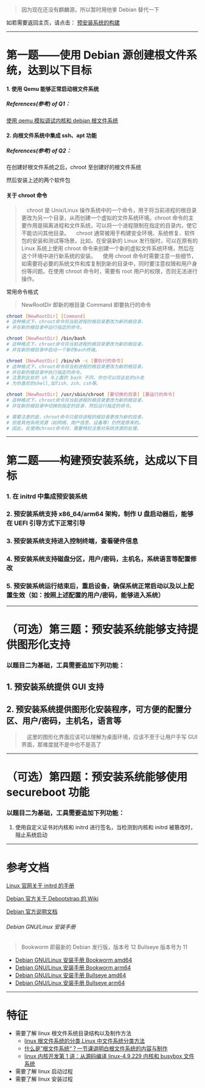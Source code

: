 > 因为现在还没有麒麟源，所以暂时用他爹 Debian 替代一下

如若需要返回主页，请点击：
[预安装系统的构建](./README.md)

---

# 第一题——使用 Debian 源创建根文件系统，达到以下目标

#### 1. 使用 Qemu 能够正常启动根文件系统

##### References(参考) of Q1：

[使用 qemu 模拟调试内核和 debian 根文件系统](https://www.bbsmax.com/A/WpdK7VrodV/)

#### 2. 向根文件系统中集成 ssh、apt 功能

##### References(参考) of Q2：

在创建好根文件系统之后，chroot 至创建好的根文件系统

然后安装上述的两个软件包

#### **关于 chroot 命令**

> &emsp;chroot 是 Unix/Linux 操作系统中的一个命令，用于将当前进程的根目录更改为另一个目录，从而创建一个虚拟的文件系统环境。chroot 命令的主要作用是隔离进程和文件系统，可以将一个进程限制在指定的目录内，使它不能访问其他目录。
> &emsp;chroot 通常被用于构建安全环境、系统修复、软件包的安装和测试等场景。比如，在安装新的 Linux 发行版时，可以在原有的 Linux 系统上使用 chroot 命令来创建一个新的虚拟文件系统环境，然后在这个环境中进行新系统的安装。
> &emsp;使用 chroot 命令时需要注意一些细节，如需要将必要的系统文件和库复制到新的目录中，同时要注意权限和用户身份等问题。在使用 chroot 命令时，需要有 root 用户的权限，否则无法进行操作。

常用命令格式

> NewRootDir 即新的根目录
> Command 即要执行的命令

```bash
chroot [NewRootDir] [Command]
# 这种格式下，chroot命令将当前进程的根目录更改为新的根目录，
# 并在新的根目录中运行指定的命令。

chroot [NewRootDir] /bin/bash
# 这种格式下，chroot命令将当前进程的根目录更改为新的根目录，
# 并在新的根目录中启动一个新的bash终端。

chroot [NewRootDir] /bin/sh -c [要执行的命令]
# 这种格式下，chroot命令将当前进程的根目录更改为新的根目录，
# 并在新的根目录中执行指定的命令。
# 注意到此处的 sh 与上面的 bash 不同，你也可以将此处的sh改
# 为你喜欢的shell,如fish、zsh、csh等。

chroot [NewRootDir] /usr/sbin/chroot [要切换的目录] [要运行的命令]
# 这种格式下，chroot命令将当前进程的根目录更改为新的根目录，
# 并在新的根目录中切换到指定的目录，然后运行指定的命令。

# 需要注意的是，chroot命令只是将进程的根目录更改为新的目录，
# 但是其他系统资源（如网络、用户信息、设备等）仍然是原来的。
# 因此，在使用chroot命令时，需要特别注意对系统资源的处理。
```

---

# 第二题——构建预安装系统，达成以下目标

### 1. 在 initrd 中集成预安装系统

### 2. 预安装系统支持 x86_64/arm64 架构，制作 U 盘启动器后，能够在 UEFI 引导方式下正常引导

### 3. 预安装系统支持进入控制终端，查看硬件信息

### 4. 预安装系统支持磁盘分区，用户/密码，主机名，系统语言等配置修改

### 5. 预安装系统运行结束后，重启设备，确保系统正常启动以及以上配置生效（如：按照上述配置的用户/密码，能够进入系统）

---

# （可选）第三题：预安装系统能够支持提供图形化支持

### 以题目二为基础，工具需要追加下列功能：

## 1. 预安装系统提供 GUI 支持

## 2. 预安装系统提供图形化安装程序，可方便的配置分区、用户/密码，主机名，语言等

> &emsp;这里的图形化界面应该可以理解为桌面环境，应该不至于让用户手写 GUI 界面，那难度就不是中也不是高了

---

# （可选）第四题：预安装系统能够使用 secureboot 功能

### 以题目二为基础，工具需要追加下列功能：

1. 使用自定义证书对内核和 initrd 进行签名，当检测到内核和 initrd 被篡改时，阻止系统启动

---

# 参考文档

[Linux 官网关于 initrd 的手册](https://www.kernel.org/doc/html/latest/admin-guide/initrd.html)

[Debian 官方关于 Debootstrap 的 Wiki](https://wiki.debian.org/Debootstrap)

[Debian 官方说明文档](https://www.debian.org/doc/index.zh-cn.html)

###### Debian GNU/Linux 安装手册

> Bookworm 即最新的 Debian 发行版，版本号 12
> Bullseye 版本号为 11

- [Debian GNU/Linux 安装手册 Bookworm amd64](https://www.debian.org/releases/bookworm/amd64/index.zh-cn.html)
- [Debian GNU/Linux 安装手册 Bookworm arm64](https://www.debian.org/releases/bookworm/arm64/index.zh-cn.html)
- [Debian GNU/Linux 安装手册 Bullseye amd64](https://www.debian.org/releases/bullseye/amd64/index.zh-cn.html)
- [Debian GNU/Linux 安装手册 Bullseye arm64](https://www.debian.org/releases/bullseye/arm64/index.zh-cn.html)

---

# 特征

- 需要了解 linux 根文件系统目录结构以及制作方法
  - [linux 根文件系统的分类,Linux 中文件系统分类方法](https://blog.csdn.net/weixin_42099151/article/details/116870301)
  - [什么是”根文件系统“？一节课讲明白根文件系统的内容与制作](https://www.bilibili.com/video/BV1UD4y1q7pt/?spm_id_from=333.337.search-card.all.click&vd_source=e4cb7ef37d816fd7e84f261ab447a94e)
  - [linux 内核开发第 1 讲：从源码编译 linux-4.9.229 内核和 busybox 文件系统](https://www.bilibili.com/video/BV1Vo4y117Xx/?spm_id_from=333.788&vd_source=e4cb7ef37d816fd7e84f261ab447a94e)
- 需要了解 linux 启动过程
- 需要了解 linux 安装过程
